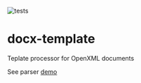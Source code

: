 ![tests](https://github.com/geocurly/docx-template/workflows/tests/badge.svg?branch=main)
# docx-template
Teplate processor for OpenXML documents

See parser [demo](http://194.67.108.101/)
